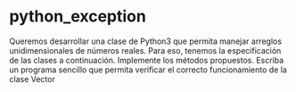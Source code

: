 # python_exception

Queremos desarrollar una clase de Python3 que permita manejar arreglos unidimensionales de números
reales. Para eso, tenemos la especificación de las clases a continuación. Implemente los métodos
propuestos. Escriba un programa sencillo que permita verificar el correcto funcionamiento de la clase
Vector
